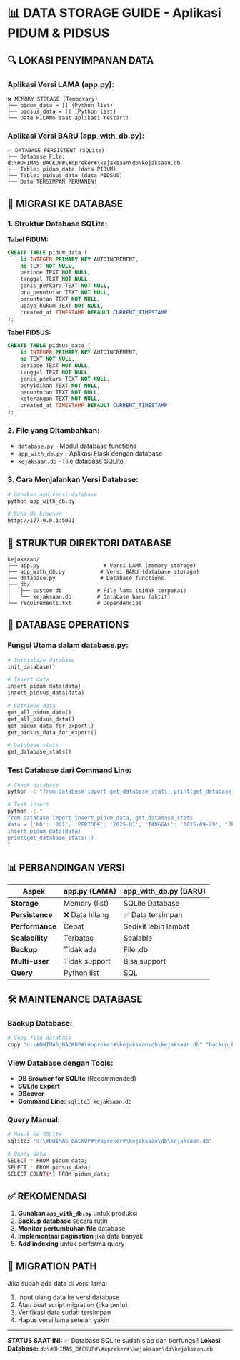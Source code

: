 # 📊 DATA STORAGE GUIDE - Aplikasi PIDUM & PIDSUS

## 🔍 **LOKASI PENYIMPANAN DATA**

### **Aplikasi Versi LAMA (app.py):**
```
❌ MEMORY STORAGE (Temporary)
├── pidum_data = [] (Python list)
├── pidsus_data = [] (Python list)
└── Data HILANG saat aplikasi restart!
```

### **Aplikasi Versi BARU (app_with_db.py):**
```
✅ DATABASE PERSISTENT (SQLite)
├── Database File: d:\#DHIMAS_BACKUP#\#opreker#\kejaksaan\db\kejaksaan.db
├── Table: pidum_data (data PIDUM)
├── Table: pidsus_data (data PIDSUS)
└── Data TERSIMPAN PERMANEN!
```

## 🚀 **MIGRASI KE DATABASE**

### 1. **Struktur Database SQLite:**

**Tabel PIDUM:**
```sql
CREATE TABLE pidum_data (
    id INTEGER PRIMARY KEY AUTOINCREMENT,
    no TEXT NOT NULL,
    periode TEXT NOT NULL,
    tanggal TEXT NOT NULL,
    jenis_perkara TEXT NOT NULL,
    pra_penututan TEXT NOT NULL,
    penuntutan TEXT NOT NULL,
    upaya_hukum TEXT NOT NULL,
    created_at TIMESTAMP DEFAULT CURRENT_TIMESTAMP
);
```

**Tabel PIDSUS:**
```sql
CREATE TABLE pidsus_data (
    id INTEGER PRIMARY KEY AUTOINCREMENT,
    no TEXT NOT NULL,
    periode TEXT NOT NULL,
    tanggal TEXT NOT NULL,
    jenis_perkara TEXT NOT NULL,
    penyidikan TEXT NOT NULL,
    penuntutan TEXT NOT NULL,
    keterangan TEXT NOT NULL,
    created_at TIMESTAMP DEFAULT CURRENT_TIMESTAMP
);
```

### 2. **File yang Ditambahkan:**
- `database.py` - Modul database functions
- `app_with_db.py` - Aplikasi Flask dengan database
- `kejaksaan.db` - File database SQLite

### 3. **Cara Menjalankan Versi Database:**
```bash
# Gunakan app versi database
python app_with_db.py

# Buka di browser
http://127.0.0.1:5001
```

## 📂 **STRUKTUR DIREKTORI DATABASE**

```
kejaksaan/
├── app.py                    # Versi LAMA (memory storage)
├── app_with_db.py           # Versi BARU (database storage)
├── database.py              # Database functions
├── db/
│   ├── custom.db           # File lama (tidak terpakai)
│   └── kejaksaan.db        # Database baru (aktif)
└── requirements.txt        # Dependencies
```

## 🔧 **DATABASE OPERATIONS**

### **Fungsi Utama dalam database.py:**

```python
# Initialize database
init_database()

# Insert data
insert_pidum_data(data)
insert_pidsus_data(data)

# Retrieve data
get_all_pidum_data()
get_all_pidsus_data()
get_pidum_data_for_export()
get_pidsus_data_for_export()

# Database stats
get_database_stats()
```

### **Test Database dari Command Line:**
```bash
# Check database
python -c "from database import get_database_stats; print(get_database_stats())"

# Test insert
python -c "
from database import insert_pidum_data, get_database_stats
data = {'NO': '001', 'PERIODE': '2025-Q1', 'TANGGAL': '2025-09-29', 'JENIS PERKARA': 'Test', 'PRA PENUTUTAN': 'Test', 'PENUNTUTAN': 'Test', 'UPAYA HUKUM': 'Test'}
insert_pidum_data(data)
print(get_database_stats())
"
```

## 📊 **PERBANDINGAN VERSI**

| Aspek | app.py (LAMA) | app_with_db.py (BARU) |
|-------|---------------|------------------------|
| **Storage** | Memory (list) | SQLite Database |
| **Persistence** | ❌ Data hilang | ✅ Data tersimpan |
| **Performance** | Cepat | Sedikit lebih lambat |
| **Scalability** | Terbatas | Scalable |
| **Backup** | Tidak ada | File .db |
| **Multi-user** | Tidak support | Bisa support |
| **Query** | Python list | SQL |

## 🛠️ **MAINTENANCE DATABASE**

### **Backup Database:**
```bash
# Copy file database
copy "d:\#DHIMAS_BACKUP#\#opreker#\kejaksaan\db\kejaksaan.db" "backup_kejaksaan_2025-09-29.db"
```

### **View Database dengan Tools:**
- **DB Browser for SQLite** (Recommended)
- **SQLite Expert**  
- **DBeaver**
- **Command Line:** `sqlite3 kejaksaan.db`

### **Query Manual:**
```bash
# Masuk ke SQLite
sqlite3 "d:\#DHIMAS_BACKUP#\#opreker#\kejaksaan\db\kejaksaan.db"

# Query data
SELECT * FROM pidum_data;
SELECT * FROM pidsus_data;
SELECT COUNT(*) FROM pidum_data;
```

## ✅ **REKOMENDASI**

1. **Gunakan `app_with_db.py`** untuk produksi
2. **Backup database** secara rutin
3. **Monitor pertumbuhan file** database
4. **Implementasi pagination** jika data banyak
5. **Add indexing** untuk performa query

## 🚨 **MIGRATION PATH**

Jika sudah ada data di versi lama:
1. Input ulang data ke versi database
2. Atau buat script migration (jika perlu)
3. Verifikasi data sudah tersimpan
4. Hapus versi lama setelah yakin

---

**STATUS SAAT INI:** ✅ Database SQLite sudah siap dan berfungsi!
**Lokasi Database:** `d:\#DHIMAS_BACKUP#\#opreker#\kejaksaan\db\kejaksaan.db`
